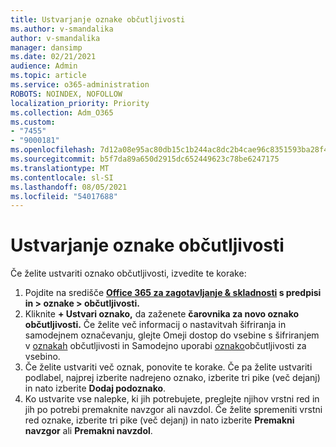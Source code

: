 ```yaml
---
title: Ustvarjanje oznake občutljivosti
ms.author: v-smandalika
author: v-smandalika
manager: dansimp
ms.date: 02/21/2021
audience: Admin
ms.topic: article
ms.service: o365-administration
ROBOTS: NOINDEX, NOFOLLOW
localization_priority: Priority
ms.collection: Adm_O365
ms.custom:
- "7455"
- "9000181"
ms.openlocfilehash: 7d12a08e95ac80db15c1b244ac8dc2b4cae96c8351593ba28f4f4a9790dada4f
ms.sourcegitcommit: b5f7da89a650d2915dc652449623c78be6247175
ms.translationtype: MT
ms.contentlocale: sl-SI
ms.lasthandoff: 08/05/2021
ms.locfileid: "54017688"
---
```

# <a name="create-a-sensitivity-label"></a>Ustvarjanje oznake občutljivosti

Če želite ustvariti oznako občutljivosti, izvedite te korake:

1. Pojdite na središče **[Office 365 za zagotavljanje & skladnosti](https://sip.protection.office.com/) s predpisi in > oznake > občutljivosti.**
2. Kliknite **+ Ustvari oznako,** da zaženete **čarovnika za novo oznako občutljivosti.** Če želite več informacij o nastavitvah šifriranja in samodejnem označevanju, glejte Omeji dostop do vsebine s šifriranjem v [oznakah](/microsoft-365/compliance/encryption-sensitivity-labels) občutljivosti in Samodejno uporabi [oznako](/microsoft-365/compliance/apply-sensitivity-label-automatically)občutljivosti za vsebino.
3. Če želite ustvariti več oznak, ponovite te korake. Če pa želite ustvariti podlabel, najprej izberite nadrejeno oznako, izberite tri pike (več dejanj) in nato izberite **Dodaj podoznako**.
4. Ko ustvarite vse nalepke, ki jih potrebujete, preglejte njihov vrstni red in jih po potrebi premaknite navzgor ali navzdol. Če želite spremeniti vrstni red oznake, izberite tri pike (več dejanj) in nato izberite **Premakni navzgor** ali **Premakni navzdol**. 
